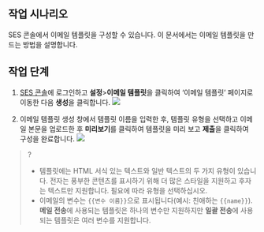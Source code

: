 ## 작업 시나리오
SES 콘솔에서 이메일 템플릿을 구성할 수 있습니다. 이 문서에서는 이메일 템플릿을 만드는 방법을 설명합니다.

## 작업 단계
1. [SES 콘솔](https://console.cloud.tencent.com/ses/domain)에 로그인하고 **설정**>**이메일 템플릿**을 클릭하여 ‘이메일 템플릿’ 페이지로 이동한 다음 **생성**을 클릭합니다.
![](https://main.qcloudimg.com/raw/d857206e82427fc3313660237880b2ef.png)

2. 이메일 템플릿 생성 창에서 템플릿 이름을 입력한 후, 템플릿 유형을 선택하고 이메일 본문을 업로드한 후 **미리보기**를 클릭하여 템플릿을 미리 보고 **제출**을 클릭하여 구성을 완료합니다.
![](https://main.qcloudimg.com/raw/56f4d929563e2aeeace698b9b80b61e2.png)
>?
>- 템플릿에는 HTML 서식 있는 텍스트와 일반 텍스트의 두 가지 유형이 있습니다. 전자는 풍부한 콘텐츠를 표시하기 위해 더 많은 스타일을 지원하고 후자는 텍스트만 지원합니다. 필요에 따라 유형을 선택하십시오.
>- 이메일의 변수는 `{{변수 이름}}`으로 표시됩니다(예시: 친애하는 `{{name}}`). **메일 전송**에 사용되는 템플릿은 하나의 변수만 지원하지만 **일괄 전송**에 사용되는 템플릿은 여러 변수를 지원합니다.
